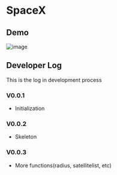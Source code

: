 # SpaceX


## Demo
![image]()

## Developer Log
This is the log in development process
### V0.0.1
* Initialization
### V0.0.2
* Skeleton
### V0.0.3
* More functions(radius, satellitelist, etc)


